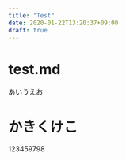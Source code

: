 ```yaml
---
title: "Test"
date: 2020-01-22T13:20:37+09:00
draft: true
---
```


# test.md

あいうえお

# かきくけこ

123459798
